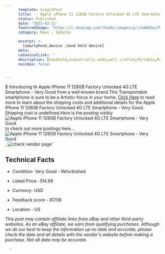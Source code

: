 ```yaml
---
      template: SinglePost
      title: -- Apple iPhone 11 128GB Factory Unlocked 4G LTE Smartphone - Very Good
      status: Published
      date: '2023-02-11'
      featuredImage: 'https://i.ebayimg.com/thumbs/images/g/cJoAAOSws7hie8Zk/s-l225.jpg'
      category: News , Updates

      excerpt: >-
        [smartphone,device ,hand held device]
      meta:
      canonicalLink: ''
      description: [handheld,industrially made,well crafted,Portable,Mobile,Compact,Convenient,Lightweight,Maneuverable,Man-portable,Miniature,Carriable,Hand-held,Light,Holdable,Transportable,Mobile device,Pocket-sized,On-the-go,Wireless,Cordless,Compact size,Convenient size, smartphone,device ,hand held device]
      noindex: false
      

---
```

$
      Introducing th Apple iPhone 11 128GB Factory Unlocked 4G LTE Smartphone - Very Good from a well-known brand.This Transportable smartphone is sure to be a Artistic-focus in your home. [Click Here](https://www.ebay.com/itm/254726029927?hash=item3b4edac267%3Ag%3AcJoAAOSws7hie8Zk&mkevt=1&mkcid=1&mkrid=711-53200-19255-0&campid=%253CePNCampaignId%253E&customid=%253CreferenceId%253E&toolid=10049) to read more to learn about the shipping costs and additional details for the Apple iPhone 11 128GB Factory Unlocked 4G LTE Smartphone - Very Good. Shipping cost is undefined.Here is the posting visibly ![Apple iPhone 11 128GB Factory Unlocked 4G LTE Smartphone - Very Good](https://i.ebayimg.com/thumbs/images/g/cJoAAOSws7hie8Zk/s-l225.jpg) to check out more postings here... ![Apple iPhone 11 128GB Factory Unlocked 4G LTE Smartphone - Very Good](https://i.ebayimg.com/images/g/cJoAAOSws7hie8Zk/s-l1200.jpg), ![check vendor page](https://origin-galleryplus.ebayimg.com/ws/web/254726029927_2_0_1/225x225.jpg,https://origin-galleryplus.ebayimg.com/ws/web/254726029927_3_0_1/225x225.jpg,https://origin-galleryplus.ebayimg.com/ws/web/254726029927_4_0_1/225x225.jpg)'

      

 ## Technical Facts 



     
      

 - Condition- Very Good - Refurbished 


      

 - Listed Price- 314.99 


      

 - Currency- USD 


      

 - Feedback score - 81708 


      

 - Location - US 


      
      

 *_This post may contain affiliate links from eBay and other third-party websites. As an eBay affiliate, we earn from qualifying purchases. Although we do our best to keep the information up-to-date and accurate, please check the date and all details with the vendor's website before making a purchase. Not all data may be accurate._*




      -
